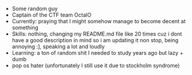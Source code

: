 - Some random guy
- Captain of the CTF team OctalO
- Currently: praying that I might somehow manage to become decent at something
- Skills: nothing, changing my README.md file like 20 times cuz i dont have a good description in mind so i am updating it non stop, being annoying :], speaking a lot and loudly
- Learning: a ton of random shit I needed to study years ago but lazy + dumb
- pop os hater (unfortunately I still use it due to stockholm syndrome)
